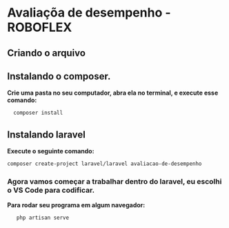 # Avaliaçõa de desempenho - ROBOFLEX
## Criando o arquivo
## Instalando o composer.
**Crie uma pasta no seu computador, abra ela no terminal, e execute esse comando:**
 ```sh
   composer install
   ```

## Instalando laravel
 **Execute o seguinte comando:**
   ```sh
   composer create-project laravel/laravel avaliacao-de-desempenho
   ```
### Agora vamos começar a trabalhar dentro do laravel, eu escolhi o VS Code para codificar.
 **Para rodar seu programa em algum navegador:**
```sh
   php artisan serve
   ```




